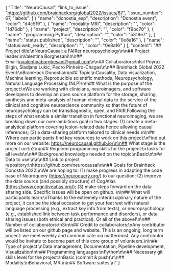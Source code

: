 {
  "Title": "NeuroCausal",
  "link_to_issue": "https://github.com/brainhackorg/global2022/issues/67",
  "issue_number": 67,
  "labels": [
    {
      "name": "donostia_esp",
      "description": "Donostia event",
      "color": "d4c5f9"
    },
    {
      "name": "modality:MRI",
      "description": "",
      "color": "1d76db"
    },
    {
      "name": "project",
      "description": "",
      "color": "f9bc70"
    },
    {
      "name": "programming:Python",
      "description": "",
      "color": "5319e7"
    },
    {
      "name": "status:published",
      "description": "",
      "color": "0e8a16"
    },
    {
      "name": "status:web_ready",
      "description": "",
      "color": "0e8a16"
    }
  ],
  "content": "## Project title:\nNeuroCausal: a FAIRer neuropsychology\n\n## Project leader:\nValentina Borghesani\n\n## Email:\nvalentinaborghesani@gmail.com\n\n## Collaborators:\nIsil Poyraz Bilgin, Sladjana Lukic, Pedro Pinheiro-Chagas\n\n## Brainhack Global 2022 Event:\nBrainHack Donostia\n\n## Topic:\nCausality, Data visualization, Machine learning, Reproducible scientific methods, Neuropsychology, Natural Language Processing (NLP)\n\n## What is the purpose of the project:\nWe are working with clinicians, neuroimagers, and software developers to develop an open source platform for the storage, sharing, synthesis and meta-analysis of human clinical data to the service of the clinical and cognitive neuroscience community so that the future of neuropsychology can be transdiagnostic, open, and FAIR.Following the steps of what enable a similar transition in functional neuroimaging, we are breaking down our over-ambitious goal in two stages: (1) create a meta-analytical platform covering lesion-related data hence allowing causal inferences; (2) a data-sharing platform tailored to clinical needs.\n\n## Where can participants find key resources to work on this project:\nFind out more on our website: https://neurocausal.github.io/\n\n## What stage is the project on:\n2\n\n## Required programming skills for the project:\nTasks for all levels\n\n## Background knowledge needed  on the topic:\nBasic\n\n## Data to use:\n\n\n## Link to project repository:\nhttps://github.com/neurocausal\n\n## Goals for Brainhack Donostia 2022:\nWe are hoping to: (1) make progress in adapting the code base of Neuroquery (https://neuroquery.org/) to our question; (2) improve the data source (and possibly structure) of CogAtlas (https://www.cognitiveatlas.org/); (3) make steps forward on the data sharing side. Specific issues will be open on github. \n\n## What will participants learn:\nThanks to the extremely interdisciplinary nature of the project, it can be the ideal occasion to get your feet wet with natural language processing (e.g., extract key info from texts), or neuropsychology (e.g., established link between task performance and disorders), or data sharing issues (both ethical and practical). Or all of the above!\n\n## Number of collaborators:\n3\n\n## Credit to collaborators:\nAny contributor will be listed on our github page and website. This is an ongoing, long term project: we meet weekly and communicate via mattermost. Any contributor would be invitate to become part of this core group of volunteers.\n\n## Type of project:\nData management, Documentation, Pipeline development, Visualization\n\n## Programming languages:\nPython\n\n## Necessary git skills level for the project:\nBasic (commit & push)\n\n## Modality:\nBehavioral, MRI\n\n## Software suites:\n"
}